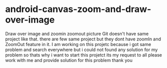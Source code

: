 # android-canvas-zoom-and-draw-over-image
Draw over image and zoomin zoomout picture
Git doesn't have same project like that.
there are few same project but they dont have zoomIn and ZoomOut feature in it.
I am working on this projetc because i got same problem and search everywhere but i could not found any solution for my problem 
so thats why i want to start this projetct
its my request to all please work with me and provide solution for this problem thank you
